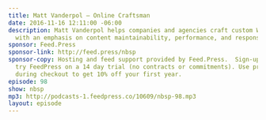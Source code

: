 ```yaml
---
title: Matt Vanderpol — Online Craftsman
date: 2016-11-16 12:11:00 -06:00
description: Matt Vanderpol helps companies and agencies craft custom WordPress themes
  with an emphasis on content maintainability, performance, and responsive behavior.
sponsor: Feed.Press
sponsor-link: http://feed.press/nbsp
sponsor-copy: Hosting and feed support provided by Feed.Press.  Sign-up today and
  try FeedPress on a 14 day trial (no contracts or commitments). Use promo code *nbsp*
  during checkout to get 10% off your first year.
episode: 98
show: nbsp
mp3: http://podcasts-1.feedpress.co/10609/nbsp-98.mp3
layout: episode
---
```


